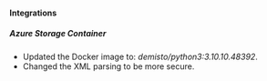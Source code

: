 
#### Integrations
##### Azure Storage Container
- Updated the Docker image to: *demisto/python3:3.10.10.48392*.
- Changed the XML parsing to be more secure.

